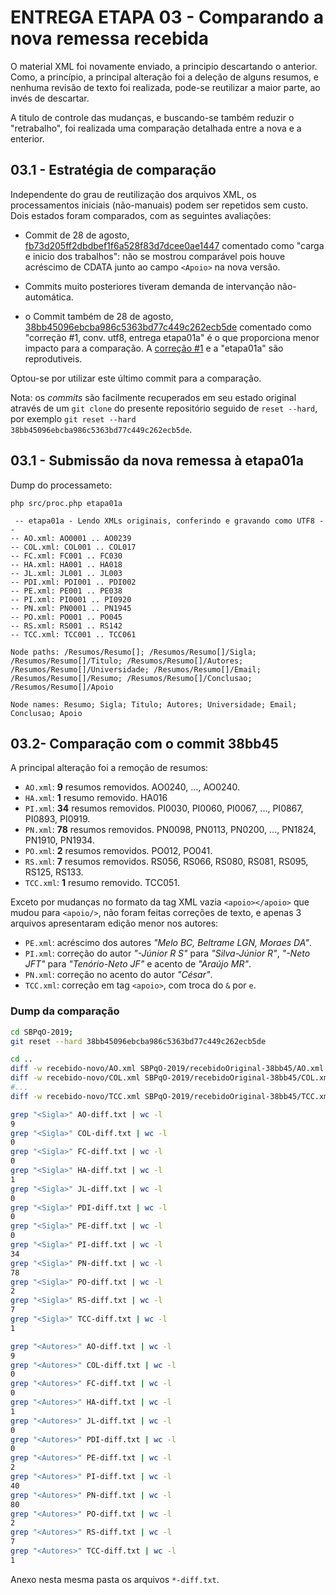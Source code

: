 # ENTREGA ETAPA 03 - Comparando a nova remessa recebida

O material XML foi novamente enviado, a principio descartando o anterior. Como, a princípio, a principal alteração foi a deleção de alguns resumos, e nenhuma revisão de texto foi realizada, pode-se reutilizar a maior parte, ao invés de descartar.

A titulo de controle das mudanças, e buscando-se também reduzir o "retrabalho", foi realizada uma comparação detalhada entre a nova e a enterior. 

## 03.1 - Estratégia de comparação

Independente do grau de reutilização dos arquivos XML, os processamentos iniciais (não-manuais) podem ser repetidos sem custo. Dois estados foram comparados, com as seguintes avaliações:

* Commit de 28 de agosto, [fb73d205ff2dbdbef1f6a528f83d7dcee0ae1447](https://github.com/ppKrauss/SBPqO-2019/tree/fb73d205ff2dbdbef1f6a528f83d7dcee0ae1447/recebidoOriginal) comentado como "carga e inicio dos trabalhos":   não se mostrou comparável pois houve acréscimo de  CDATA junto ao campo `<Apoio>` na nova versão. 

* Commits muito posteriores tiveram demanda de intervanção não-automática. 

* o Commit também de 28 de agosto, [38bb45096ebcba986c5363bd77c449c262ecb5de](https://github.com/ppKrauss/SBPqO-2019/tree/38bb45096ebcba986c5363bd77c449c262ecb5de/recebidoOriginal) comentado como "correção #1, conv. utf8, entrega etapa01a" é o que proporciona menor impacto para a comparação. A [correção #1](https://github.com/ppKrauss/SBPqO-2019/issues/1) e a "etapa01a" são reprodutiveis. 

Optou-se por utilizar este último commit para a comparação.

Nota: os *commits* são facilmente recuperados em seu estado original através de um `git clone` do presente repositório seguido de `reset --hard`, por exemplo   `git reset --hard  38bb45096ebcba986c5363bd77c449c262ecb5de`.

## 03.1 - Submissão da nova remessa à etapa01a

Dump do processameto:
```
php src/proc.php etapa01a

 -- etapa01a - Lendo XMLs originais, conferindo e gravando como UTF8 -- 
-- AO.xml: AO0001 .. AO0239
-- COL.xml: COL001 .. COL017
-- FC.xml: FC001 .. FC030
-- HA.xml: HA001 .. HA018
-- JL.xml: JL001 .. JL003
-- PDI.xml: PDI001 .. PDI002
-- PE.xml: PE001 .. PE038
-- PI.xml: PI0001 .. PI0920
-- PN.xml: PN0001 .. PN1945
-- PO.xml: PO001 .. PO045
-- RS.xml: RS001 .. RS142
-- TCC.xml: TCC001 .. TCC061

Node paths: /Resumos/Resumo[]; /Resumos/Resumo[]/Sigla; /Resumos/Resumo[]/Titulo; /Resumos/Resumo[]/Autores; /Resumos/Resumo[]/Universidade; /Resumos/Resumo[]/Email; /Resumos/Resumo[]/Resumo; /Resumos/Resumo[]/Conclusao; /Resumos/Resumo[]/Apoio

Node names: Resumo; Sigla; Titulo; Autores; Universidade; Email; Conclusao; Apoio
```

## 03.2- Comparação com o commit 38bb45

A principal alteração foi a remoção de resumos:
* `AO.xml`:  **9** resumos removidos. AO0240, ..., AO0240.
* `HA.xml`:  **1** resumo removido. HA016
* `PI.xml`:  **34** resumos removidos. PI0030, PI0060, PI0067, ..., PI0867, PI0893, PI0919.
* `PN.xml`:  **78** resumos removidos. PN0098, PN0113, PN0200, ...,  PN1824, PN1910, PN1934.
* `PO.xml`:  **2** resumos removidos. PO012, PO041.
* `RS.xml`:  **7** resumos removidos. RS056, RS066, RS080, RS081, RS095, RS125, RS133.
* `TCC.xml`:  **1** resumo removido. TCC051.

Exceto por mudanças no formato da tag XML vazia `<apoio></apoio>` que mudou para `<apoio/>`, não foram feitas correções de texto, e apenas 3 arquivos apresentaram edição menor nos autores:

* `PE.xml`:  acréscimo dos autores *"Melo BC, Beltrame LGN, Moraes DA"*.
* `PI.xml`:  correção do autor *"-Júnior R S"* para *"Silva-Júnior R"*, *"-Neto JFT"* para *"Tenório-Neto JF"* e acento de *"Araújo MR"*.
* `PN.xml`: correção no acento do autor *"César"*.
* `TCC.xml`: correção em tag `<apoio>`, com troca do `&` por `e`.

### Dump da comparação

```sh
cd SBPqO-2019; 
git reset --hard 38bb45096ebcba986c5363bd77c449c262ecb5de 

cd ..
diff -w recebido-novo/AO.xml SBPqO-2019/recebidoOriginal-38bb45/AO.xml > AO-diff.txt
diff -w recebido-novo/COL.xml SBPqO-2019/recebidoOriginal-38bb45/COL.xml > COL-diff.txt
#...
diff -w recebido-novo/TCC.xml SBPqO-2019/recebidoOriginal-38bb45/TCC.xml > TCC-diff.txt

grep "<Sigla>" AO-diff.txt | wc -l
9
grep "<Sigla>" COL-diff.txt | wc -l
0
grep "<Sigla>" FC-diff.txt | wc -l
0
grep "<Sigla>" HA-diff.txt | wc -l
1
grep "<Sigla>" JL-diff.txt | wc -l
0
grep "<Sigla>" PDI-diff.txt | wc -l
0
grep "<Sigla>" PE-diff.txt | wc -l
0
grep "<Sigla>" PI-diff.txt | wc -l
34
grep "<Sigla>" PN-diff.txt | wc -l
78
grep "<Sigla>" PO-diff.txt | wc -l
2
grep "<Sigla>" RS-diff.txt | wc -l
7
grep "<Sigla>" TCC-diff.txt | wc -l
1

grep "<Autores>" AO-diff.txt | wc -l
9
grep "<Autores>" COL-diff.txt | wc -l
0
grep "<Autores>" FC-diff.txt | wc -l
0
grep "<Autores>" HA-diff.txt | wc -l
1
grep "<Autores>" JL-diff.txt | wc -l
0
grep "<Autores>" PDI-diff.txt | wc -l
0
grep "<Autores>" PE-diff.txt | wc -l
2
grep "<Autores>" PI-diff.txt | wc -l
40
grep "<Autores>" PN-diff.txt | wc -l
80
grep "<Autores>" PO-diff.txt | wc -l
2
grep "<Autores>" RS-diff.txt | wc -l
7
grep "<Autores>" TCC-diff.txt | wc -l
1

```

Anexo nesta mesma pasta os arquivos  `*-diff.txt`. 


